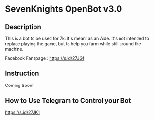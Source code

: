 # SevenKnights OpenBot v3.0
## Description
This is a bot to be used for 7k. It's meant as an Aide. It's not intended to replace playing the game, but to help you farm while still around the machine.

Facebook Fanspage : https://s.id/27JGf


## Instruction 
Coming Soon!

## How to Use Telegram to Control your Bot
 https://s.id/27JK1
